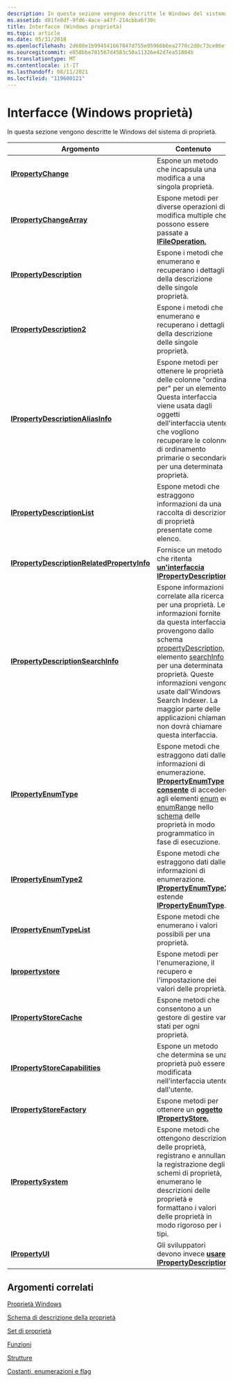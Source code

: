 ```yaml
---
description: In questa sezione vengono descritte le Windows del sistema di proprietà.
ms.assetid: d81fe8df-9fd6-4ace-a47f-214cbba6f30c
title: Interfacce (Windows proprietà)
ms.topic: article
ms.date: 05/31/2018
ms.openlocfilehash: 2d608e1b994541667847d755e95966b6ea2770c2d0c73ce86ef8fbd79b8c9dc2
ms.sourcegitcommit: e858bbe701567d4583c50a11326e42d7ea51804b
ms.translationtype: MT
ms.contentlocale: it-IT
ms.lasthandoff: 08/11/2021
ms.locfileid: "119600121"
---
```

# <a name="interfaces-windows-property-system"></a>Interfacce (Windows proprietà)

In questa sezione vengono descritte le Windows del sistema di proprietà.



| Argomento                                                                                        | Contenuto                                                                                                                                                                                                                                                                                                                                                                                   |
|----------------------------------------------------------------------------------------------|--------------------------------------------------------------------------------------------------------------------------------------------------------------------------------------------------------------------------------------------------------------------------------------------------------------------------------------------------------------------------------------------|
| [**IPropertyChange**](/windows/win32/api/propsys/nn-propsys-ipropertychange)                                                 | Espone un metodo che incapsula una modifica a una singola proprietà.                                                                                                                                                                                                                                                                                                                          |
| [**IPropertyChangeArray**](/windows/win32/api/propsys/nn-propsys-ipropertychangearray)                                       | Espone metodi per diverse operazioni di modifica multiple che possono essere passate a [**IFileOperation.**](/windows/win32/api/shobjidl_core/nn-shobjidl_core-ifileoperation)                                                                                                                                                                                                                                                                   |
| [**IPropertyDescription**](/windows/win32/api/propsys/nn-propsys-ipropertydescription)                                       | Espone i metodi che enumerano e recuperano i dettagli della descrizione delle singole proprietà.                                                                                                                                                                                                                                                                                                       |
| [**IPropertyDescription2**](/windows/win32/api/propsys/nn-propsys-ipropertydescription2)                                     | Espone i metodi che enumerano e recuperano i dettagli della descrizione delle singole proprietà.                                                                                                                                                                                                                                                                                                       |
| [**IPropertyDescriptionAliasInfo**](/windows/win32/api/propsys/nn-propsys-ipropertydescriptionaliasinfo)                     | Espone metodi per ottenere le proprietà delle colonne "ordina per" per un elemento. Questa interfaccia viene usata dagli oggetti dell'interfaccia utente che vogliono recuperare le colonne di ordinamento primarie o secondarie per una determinata proprietà.                                                                                                                                                                                                |
| [**IPropertyDescriptionList**](/windows/win32/api/propsys/nn-propsys-ipropertydescriptionlist)                               | Espone metodi che estraggono informazioni da una raccolta di descrizioni di proprietà presentate come elenco.                                                                                                                                                                                                                                                                                   |
| [**IPropertyDescriptionRelatedPropertyInfo**](/windows/win32/api/propsys/nn-propsys-ipropertydescriptionrelatedpropertyinfo) | Fornisce un metodo che ritenta [**un'interfaccia IPropertyDescription.**](/windows/win32/api/propsys/nn-propsys-ipropertydescription)                                                                                                                                                                                                                                                                                       |
| [**IPropertyDescriptionSearchInfo**](/windows/win32/api/propsys/nn-propsys-ipropertydescriptionsearchinfo)                   | Espone informazioni correlate alla ricerca per una proprietà. Le informazioni fornite da questa interfaccia provengono dallo schema [propertyDescription,](./propdesc-schema-propertydescription.md) elemento [searchInfo](./propdesc-schema-searchinfo.md) per una determinata proprietà. Queste informazioni vengono usate dall'Windows Search Indexer. La maggior parte delle applicazioni chiamanti non dovrà chiamare questa interfaccia. |
| [**IPropertyEnumType**](/windows/win32/api/propsys/nn-propsys-ipropertyenumtype)                                             | Espone metodi che estraggono dati dalle informazioni di enumerazione. [**IPropertyEnumType consente**](/windows/win32/api/propsys/nn-propsys-ipropertyenumtype) di accedere agli elementi [enum](./propdesc-schema-enum.md) ed [enumRange](./propdesc-schema-enumrange.md) nello [schema](./propdesc-schema-entry.md) delle proprietà in modo programmatico in fase di esecuzione.                                                                 |
| [**IPropertyEnumType2**](/windows/win32/api/propsys/nn-propsys-ipropertyenumtype2)                                           | Espone metodi che estraggono dati dalle informazioni di enumerazione. [**IPropertyEnumType2**](/windows/win32/api/propsys/nn-propsys-ipropertyenumtype2) estende [**IPropertyEnumType**](/windows/win32/api/propsys/nn-propsys-ipropertyenumtype).                                                                                                                                                                                                               |
| [**IPropertyEnumTypeList**](/windows/win32/api/propsys/nn-propsys-ipropertyenumtypelist)                                     | Espone metodi che enumerano i valori possibili per una proprietà.                                                                                                                                                                                                                                                                                                                         |
| [**Ipropertystore**](/windows/win32/api/propsys/nn-propsys-ipropertystore)                                                   | Espone metodi per l'enumerazione, il recupero e l'impostazione dei valori delle proprietà.                                                                                                                                                                                                                                                                                                                     |
| [**IPropertyStoreCache**](/windows/win32/api/propsys/nn-propsys-ipropertystorecache)                                         | Espone metodi che consentono a un gestore di gestire vari stati per ogni proprietà.                                                                                                                                                                                                                                                                                                           |
| [**IPropertyStoreCapabilities**](/windows/win32/api/propsys/nn-propsys-ipropertystorecapabilities)                           | Espone un metodo che determina se una proprietà può essere modificata nell'interfaccia utente dall'utente.                                                                                                                                                                                                                                                                                                   |
| [**IPropertyStoreFactory**](/windows/win32/api/propsys/nn-propsys-ipropertystorefactory)                                     | Espone metodi per ottenere un [**oggetto IPropertyStore.**](/windows/win32/api/propsys/nn-propsys-ipropertystore)                                                                                                                                                                                                                                                                                                               |
| [**IPropertySystem**](/windows/win32/api/propsys/nn-propsys-ipropertysystem)                                                 | Espone metodi che ottengono descrizioni delle proprietà, registrano e annullano la registrazione degli schemi di proprietà, enumerano le descrizioni delle proprietà e formattano i valori delle proprietà in modo rigoroso per i tipi.                                                                                                                                                                                                                |
| [**IPropertyUI**](/windows/win32/api/shobjidl_core/nn-shobjidl_core-ipropertyui)                                                         | Gli sviluppatori devono invece [**usare IPropertyDescription.**](/windows/win32/api/propsys/nn-propsys-ipropertydescription)                                                                                                                                                                                                                                                                                                      |



 

## <a name="related-topics"></a>Argomenti correlati

<dl> <dt>

[Proprietà Windows](props.md)
</dt> <dt>

[Schema di descrizione della proprietà](property-description-schema.md)
</dt> <dt>

[Set di proprietà](property-sets.md)
</dt> <dt>

[Funzioni](functions.md)
</dt> <dt>

[Strutture](structures.md)
</dt> <dt>

[Costanti, enumerazioni e flag](constants--enumerations--and-flags.md)
</dt> </dl>

 

 
